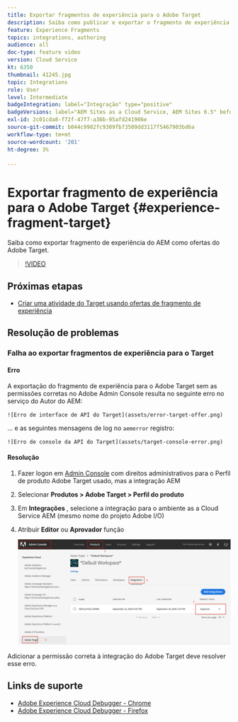 ```yaml
---
title: Exportar fragmentos de experiência para o Adobe Target
description: Saiba como publicar e exportar o fragmento de experiência do AEM como ofertas do Adobe Target.
feature: Experience Fragments
topics: integrations, authoring
audience: all
doc-type: feature video
version: Cloud Service
kt: 6350
thumbnail: 41245.jpg
topic: Integrations
role: User
level: Intermediate
badgeIntegration: label="Integração" type="positive"
badgeVersions: label="AEM Sites as a Cloud Service, AEM Sites 6.5" before-title="false"
exl-id: 2c01cda8-f72f-47f7-a36b-95afd241906e
source-git-commit: b044c9982fc9309fb73509dd3117f5467903bd6a
workflow-type: tm+mt
source-wordcount: '201'
ht-degree: 3%

---
```


# Exportar fragmento de experiência para o Adobe Target {#experience-fragment-target}

Saiba como exportar fragmento de experiência do AEM como ofertas do Adobe Target.

>[!VIDEO](https://video.tv.adobe.com/v/41245?quality=12&learn=on)

## Próximas etapas

+ [Criar uma atividade do Target usando ofertas de fragmento de experiência](./create-target-activity.md)

## Resolução de problemas

### Falha ao exportar fragmentos de experiência para o Target

#### Erro

A exportação do fragmento de experiência para o Adobe Target sem as permissões corretas no Adobe Admin Console resulta no seguinte erro no serviço do Autor do AEM:

    ![Erro de interface de API do Target](assets/error-target-offer.png)

... e as seguintes mensagens de log no `aemerror` registro:

    ![Erro de console da API do Target](assets/target-console-error.png)

#### Resolução

1. Fazer logon em [Admin Console](https://adminconsole.adobe.com/) com direitos administrativos para o Perfil de produto Adobe Target usado, mas a integração AEM
2. Selecionar __Produtos > Adobe Target > Perfil do produto__
3. Em __Integrações__ , selecione a integração para o ambiente as a Cloud Service AEM (mesmo nome do projeto Adobe I/O)
4. Atribuir __Editor__ ou __Aprovador__ função

   ![Erro na API do Target](assets/target-permissions.png)

Adicionar a permissão correta à integração do Adobe Target deve resolver esse erro.

## Links de suporte

+ [Adobe Experience Cloud Debugger - Chrome](https://chrome.google.com/webstore/detail/adobe-experience-cloud-de/ocdmogmohccmeicdhlhhgepeaijenapj)
+ [Adobe Experience Cloud Debugger - Firefox](https://addons.mozilla.org/en-US/firefox/addon/adobe-experience-platform-dbg/)
